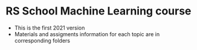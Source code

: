# RS School Machine Learning course
- This is the first 2021 version
- Materials and assigments information for each topic are in corresponding folders
